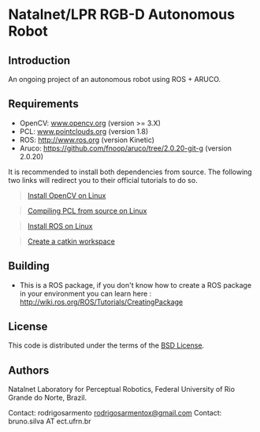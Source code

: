 # Natalnet/LPR RGB-D Autonomous Robot


Introduction
------------
An ongoing project of an autonomous robot using ROS + ARUCO.

Requirements
------------

- OpenCV: www.opencv.org  (version >= 3.X)
- PCL: www.pointclouds.org (version 1.8)
- ROS: http://www.ros.org (version Kinetic)
- Aruco: https://github.com/fnoop/aruco/tree/2.0.20-git-g (version 2.0.20)

It is recommended to install both dependencies from source. The following two links will redirect you to their official tutorials to do so.

> [Install OpenCV on Linux](https://docs.opencv.org/3.3.1/d7/d9f/tutorial_linux_install.html#linux-installation])

> [Compiling PCL from source on Linux](http://pointclouds.org/documentation/tutorials/compiling_pcl_posix.php)

> [Install ROS on Linux](http://wiki.ros.org/kinetic/Installation)

> [Create a catkin workspace](http://wiki.ros.org/catkin/Tutorials/create_a_workspace)

Building
------------

- This is a ROS package, if you don't know how to create a ROS package in your environment you can learn here : http://wiki.ros.org/ROS/Tutorials/CreatingPackage


License
------------

This code is distributed under the terms of the [BSD License](https://github.com/natalnet-lpr/rgbd_rtk/blob/master/LICENSE).


Authors
------------

Natalnet Laboratory for Perceptual Robotics, Federal University of Rio Grande do Norte, Brazil.

Contact: rodrigosarmento rodrigosarmentox@gmail.com
Contact: bruno.silva AT ect.ufrn.br

